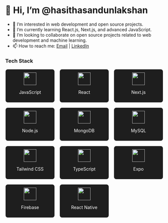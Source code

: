 # 👋 Hi, I’m @hasithasandunlakshan
- 👀 I’m interested in web development and open source projects.
- 🌱 I’m currently learning React.js, Next.js, and advanced JavaScript.
- 💞️ I’m looking to collaborate on open source projects related to web development and machine learning.
- 📫 How to reach me: [Email](mailto:hasiofficial2002@gmail.com) | [LinkedIn](www.linkedin.com/in/hasitha-sandun-69b0562a0)

### Tech Stack

<div style="display: grid; grid-template-columns: repeat(3, 1fr); gap: 15px;">
  <div style="background-color: #1e1e1e; border: 1px solid #fff; padding: 10px; border-radius: 8px; text-align: center;">
    <a href="https://www.javascript.com/">
      <img src="https://img.shields.io/badge/-FFFFFF?style=flat&logo=javascript&logoColor=F7DF1E" height="40"/>
    </a>
    <p style="color: #fff; font-size: 14px;">JavaScript</p>
  </div>
  <div style="background-color: #1e1e1e; border: 1px solid #fff; padding: 10px; border-radius: 8px; text-align: center;">
    <a href="https://reactjs.org/">
      <img src="https://img.shields.io/badge/-FFFFFF?style=flat&logo=react&logoColor=61DAFB" height="40"/>
    </a>
    <p style="color: #fff; font-size: 14px;">React</p>
  </div>
  <div style="background-color: #1e1e1e; border: 1px solid #fff; padding: 10px; border-radius: 8px; text-align: center;">
    <a href="https://nextjs.org/">
      <img src="https://img.shields.io/badge/-FFFFFF?style=flat&logo=nextdotjs&logoColor=000000" height="40"/>
    </a>
    <p style="color: #fff; font-size: 14px;">Next.js</p>
  </div>
  <div style="background-color: #1e1e1e; border: 1px solid #fff; padding: 10px; border-radius: 8px; text-align: center;">
    <a href="https://nodejs.org/">
      <img src="https://img.shields.io/badge/-FFFFFF?style=flat&logo=nodedotjs&logoColor=339933" height="40"/>
    </a>
    <p style="color: #fff; font-size: 14px;">Node.js</p>
  </div>
  <div style="background-color: #1e1e1e; border: 1px solid #fff; padding: 10px; border-radius: 8px; text-align: center;">
    <a href="https://www.mongodb.com/">
      <img src="https://img.shields.io/badge/-FFFFFF?style=flat&logo=mongodb&logoColor=47A248" height="40"/>
    </a>
    <p style="color: #fff; font-size: 14px;">MongoDB</p>
  </div>
  <div style="background-color: #1e1e1e; border: 1px solid #fff; padding: 10px; border-radius: 8px; text-align: center;">
    <a href="https://www.mysql.com/">
      <img src="https://img.shields.io/badge/-FFFFFF?style=flat&logo=mysql&logoColor=4479A1" height="40"/>
    </a>
    <p style="color: #fff; font-size: 14px;">MySQL</p>
  </div>
  <div style="background-color: #1e1e1e; border: 1px solid #fff; padding: 10px; border-radius: 8px; text-align: center;">
    <a href="https://tailwindcss.com/">
      <img src="https://img.shields.io/badge/-FFFFFF?style=flat&logo=tailwind-css&logoColor=38B2AC" height="40"/>
    </a>
    <p style="color: #fff; font-size: 14px;">Tailwind CSS</p>
  </div>
  <div style="background-color: #1e1e1e; border: 1px solid #fff; padding: 10px; border-radius: 8px; text-align: center;">
    <a href="https://www.typescriptlang.org/">
      <img src="https://img.shields.io/badge/-FFFFFF?style=flat&logo=typescript&logoColor=007ACC" height="40"/>
    </a>
    <p style="color: #fff; font-size: 14px;">TypeScript</p>
  </div>
  <div style="background-color: #1e1e1e; border: 1px solid #fff; padding: 10px; border-radius: 8px; text-align: center;">
    <a href="https://expo.dev/">
      <img src="https://img.shields.io/badge/-FFFFFF?style=flat&logo=expo&logoColor=000020" height="40"/>
    </a>
    <p style="color: #fff; font-size: 14px;">Expo</p>
  </div>
  <div style="background-color: #1e1e1e; border: 1px solid #fff; padding: 10px; border-radius: 8px; text-align: center;">
    <a href="https://firebase.google.com/">
      <img src="https://img.shields.io/badge/-FFFFFF?style=flat&logo=firebase&logoColor=FFCA28" height="40"/>
    </a>
    <p style="color: #fff; font-size: 14px;">Firebase</p>
  </div>
  <div style="background-color: #1e1e1e; border: 1px solid #fff; padding: 10px; border-radius: 8px; text-align: center;">
    <a href="https://reactnative.dev/">
      <img src="https://img.shields.io/badge/-FFFFFF?style=flat&logo=react&logoColor=61DAFB" height="40"/>
    </a>
    <p style="color: #fff; font-size: 14px;">React Native</p>
  </div>
</div>
